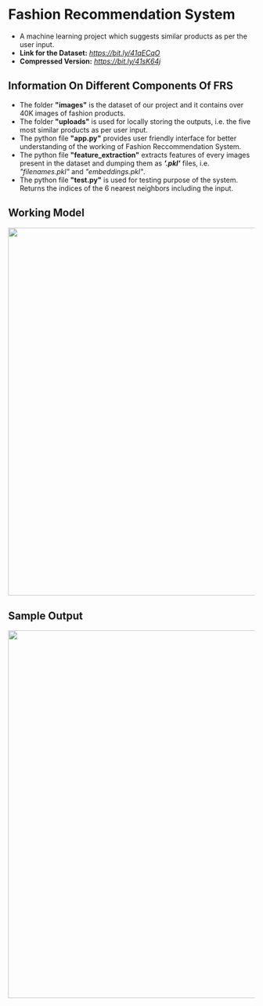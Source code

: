 # Fashion Recommendation System
- A machine learning project which suggests similar products as per the user input.
- **Link for the Dataset:** *https://bit.ly/41qECqO*
- **Compressed Version:** *https://bit.ly/41sK64j*

## Information On Different Components Of FRS
- The folder **"images"** is the dataset of our project and it contains over 40K images of fashion products.
- The folder **"uploads"** is used for locally storing the outputs, i.e. the five most similar products as per user input.
- The python file **"app.py"** provides user friendly interface for better understanding of the working of Fashion Reccommendation System.
- The python file **"feature_extraction"** extracts features of every images present in the  dataset and dumping them as ***'.pkl'*** files, i.e. *"filenames.pkl"* and *"embeddings.pkl"*.
- The python file **"test.py"** is used for testing purpose of the system. Returns the indices of the 6 nearest neighbors including the input.

## Working Model
<img src="https://i.imgur.com/km9IBmJ.png" width="750">

## Sample Output
<img src="https://i.imgur.com/eti33wd.png" width="750">
